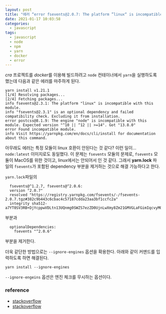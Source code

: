 ```yaml
---
layout: post
title: "에러 “error fsevents@2.0.7: The platform ”linux“ is incompatible with this module.”, ”error Found incompatible module.”를 만났을 때"
date: 2021-01-17 10:03:58
categories:
  - javascript
tags:
  - javascript
  - node
  - npm
  - yarn
  - docker
  - error
---
```


*cra* 프로젝트를 *docker*를 이용해 빌드하려고 `node` 컨테이너에서 `yarn`을 실행하도록 했는데 다음과 같은 에러를 마주하게 된다.

```
yarn install v1.21.1
[1/4] Resolving packages...
[2/4] Fetching packages...
info fsevents@2.3.1: The platform "linux" is incompatible with this module.
info "fsevents@2.3.1" is an optional dependency and failed compatibility check. Excluding it from installation.
error postcss@8.1.9: The engine "node" is incompatible with this module. Expected version "^10 || ^12 || >=14". Got "13.8.0"
error Found incompatible module.
info Visit https://yarnpkg.com/en/docs/cli/install for documentation about this command.
```

아무래도 에러는 특정 모듈이 linux 호환이 안된다는 것 같다? 이런 일이...
`node:latest` 이미지로도 동일했다.
이 문제는 `fsevents` 모듈의 문제로, `fsevents` 모듈이 MacOS를 위한 것이고, linux에서는 안되어서 인 것 같다.
그래서 **yarn.lock** 파일의 `fsevents`가 포함된 dependency 부분을 제거하는 것으로 해결 가능하다고 한다.

`yarn.lock`파일의
```
  fsevents@^1.2.7, fsevents@^2.0.6:
  version "2.0.7"
  resolved "https://registry.yarnpkg.com/fsevents/-/fsevents-2.0.7.tgz#382c9b443c6cbac4c57187cdda23aa3bf1ccfc2a"
  integrity sha512-a7YT0SV3RB+DjYcppwVDLtn13UQnmg0SWZS7ezZD0UjnLwXmy8Zm21GMVGLaFGimIqcvyMQaOJBrop8MyOp1kQ==
```
부분과
```
  optionalDependencies:
    fsevents "^2.0.6"
```
부분을 제거한다.

더욱 같단한 방법으로는 `--ignore-engines` 옵션을 확용한다. 아래와 같이 커맨드를 입력하도록 하면 해결된다.
```
yarn install --ignore-engines
```

`--ignore-engeins` 옵션은 엔진 체크를 무시하는 옵션이다.

### reference
- [stackoverflow](https://stackoverflow.com/questions/40225844/why-does-yarn-say-found-incompatible-module-when-the-version-is-correct)
- [stackoverflow](https://stackoverflow.com/questions/57082249/how-to-fix-error-fsevents2-0-7-the-platform-linux-is-incompatible-with-thi)
